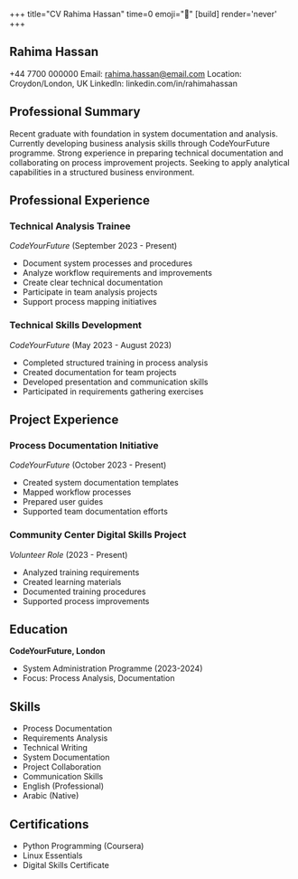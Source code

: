 +++
title="CV Rahima Hassan"
time=0
emoji="📝"
[build]
render='never'
+++

## Rahima Hassan

+44 7700 000000
Email: rahima.hassan@email.com
Location: Croydon/London, UK
LinkedIn: linkedin.com/in/rahimahassan

## Professional Summary

Recent graduate with foundation in system documentation and analysis. Currently developing business analysis skills through CodeYourFuture programme. Strong experience in preparing technical documentation and collaborating on process improvement projects. Seeking to apply analytical capabilities in a structured business environment.

## Professional Experience

### Technical Analysis Trainee

_CodeYourFuture_ (September 2023 - Present)

- Document system processes and procedures
- Analyze workflow requirements and improvements
- Create clear technical documentation
- Participate in team analysis projects
- Support process mapping initiatives

### Technical Skills Development

_CodeYourFuture_ (May 2023 - August 2023)

- Completed structured training in process analysis
- Created documentation for team projects
- Developed presentation and communication skills
- Participated in requirements gathering exercises

## Project Experience

### Process Documentation Initiative

_CodeYourFuture_ (October 2023 - Present)

- Created system documentation templates
- Mapped workflow processes
- Prepared user guides
- Supported team documentation efforts

### Community Center Digital Skills Project

_Volunteer Role_ (2023 - Present)

- Analyzed training requirements
- Created learning materials
- Documented training procedures
- Supported process improvements

## Education

**CodeYourFuture, London**

- System Administration Programme (2023-2024)
- Focus: Process Analysis, Documentation

## Skills

- Process Documentation
- Requirements Analysis
- Technical Writing
- System Documentation
- Project Collaboration
- Communication Skills
- English (Professional)
- Arabic (Native)

## Certifications

- Python Programming (Coursera)
- Linux Essentials
- Digital Skills Certificate
